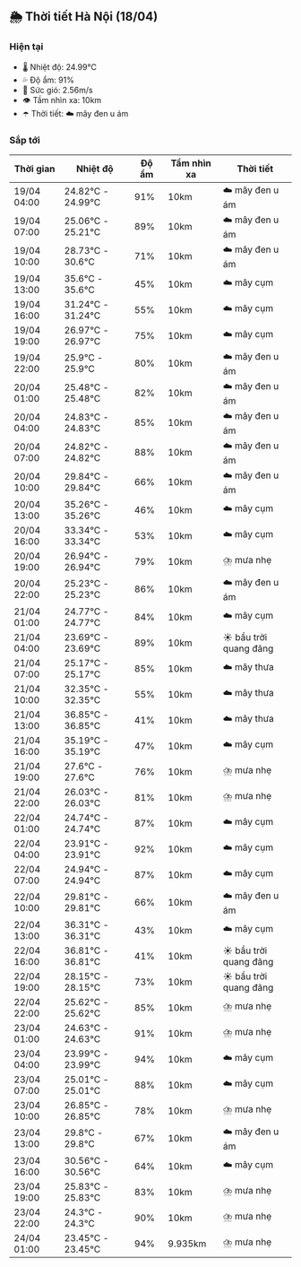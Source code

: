## 🌦️ Thời tiết Hà Nội (18/04)

### Hiện tại

- 🌡️ Nhiệt độ: 24.99℃
- 💦 Độ ẩm: 91%
- 💨 Sức gió: 2.56m/s
- 👁️ Tầm nhìn xa: 10km
- ☂️ Thời tiết: ☁️ mây đen u ám

### Sắp tới

| Thời gian | Nhiệt độ | Độ ẩm | Tầm nhìn xa | Thời tiết |
| --- | --- | --- | --- | --- |
| 19/04 04:00 | 24.82℃ - 24.99℃ | 91% | 10km | ☁️ mây đen u ám |
| 19/04 07:00 | 25.06℃ - 25.21℃ | 89% | 10km | ☁️ mây đen u ám |
| 19/04 10:00 | 28.73℃ - 30.6℃ | 71% | 10km | ☁️ mây đen u ám |
| 19/04 13:00 | 35.6℃ - 35.6℃ | 45% | 10km | ☁️ mây cụm |
| 19/04 16:00 | 31.24℃ - 31.24℃ | 55% | 10km | ☁️ mây cụm |
| 19/04 19:00 | 26.97℃ - 26.97℃ | 75% | 10km | ☁️ mây cụm |
| 19/04 22:00 | 25.9℃ - 25.9℃ | 80% | 10km | ☁️ mây đen u ám |
| 20/04 01:00 | 25.48℃ - 25.48℃ | 82% | 10km | ☁️ mây đen u ám |
| 20/04 04:00 | 24.83℃ - 24.83℃ | 85% | 10km | ☁️ mây đen u ám |
| 20/04 07:00 | 24.82℃ - 24.82℃ | 88% | 10km | ☁️ mây đen u ám |
| 20/04 10:00 | 29.84℃ - 29.84℃ | 66% | 10km | ☁️ mây đen u ám |
| 20/04 13:00 | 35.26℃ - 35.26℃ | 46% | 10km | ☁️ mây cụm |
| 20/04 16:00 | 33.34℃ - 33.34℃ | 53% | 10km | ☁️ mây cụm |
| 20/04 19:00 | 26.94℃ - 26.94℃ | 79% | 10km | ⛈️ mưa nhẹ |
| 20/04 22:00 | 25.23℃ - 25.23℃ | 86% | 10km | ☁️ mây đen u ám |
| 21/04 01:00 | 24.77℃ - 24.77℃ | 84% | 10km | ☁️ mây cụm |
| 21/04 04:00 | 23.69℃ - 23.69℃ | 89% | 10km | ☀️ bầu trời quang đãng |
| 21/04 07:00 | 25.17℃ - 25.17℃ | 85% | 10km | ☁️ mây thưa |
| 21/04 10:00 | 32.35℃ - 32.35℃ | 55% | 10km | ☁️ mây thưa |
| 21/04 13:00 | 36.85℃ - 36.85℃ | 41% | 10km | ☁️ mây thưa |
| 21/04 16:00 | 35.19℃ - 35.19℃ | 47% | 10km | ☁️ mây cụm |
| 21/04 19:00 | 27.6℃ - 27.6℃ | 76% | 10km | ⛈️ mưa nhẹ |
| 21/04 22:00 | 26.03℃ - 26.03℃ | 81% | 10km | ⛈️ mưa nhẹ |
| 22/04 01:00 | 24.74℃ - 24.74℃ | 87% | 10km | ☁️ mây cụm |
| 22/04 04:00 | 23.91℃ - 23.91℃ | 92% | 10km | ☁️ mây cụm |
| 22/04 07:00 | 24.94℃ - 24.94℃ | 87% | 10km | ☁️ mây cụm |
| 22/04 10:00 | 29.81℃ - 29.81℃ | 66% | 10km | ☁️ mây đen u ám |
| 22/04 13:00 | 36.31℃ - 36.31℃ | 43% | 10km | ☁️ mây cụm |
| 22/04 16:00 | 36.81℃ - 36.81℃ | 41% | 10km | ☀️ bầu trời quang đãng |
| 22/04 19:00 | 28.15℃ - 28.15℃ | 73% | 10km | ☀️ bầu trời quang đãng |
| 22/04 22:00 | 25.62℃ - 25.62℃ | 85% | 10km | ⛈️ mưa nhẹ |
| 23/04 01:00 | 24.63℃ - 24.63℃ | 91% | 10km | ⛈️ mưa nhẹ |
| 23/04 04:00 | 23.99℃ - 23.99℃ | 94% | 10km | ☁️ mây cụm |
| 23/04 07:00 | 25.01℃ - 25.01℃ | 88% | 10km | ☁️ mây cụm |
| 23/04 10:00 | 26.85℃ - 26.85℃ | 78% | 10km | ⛈️ mưa nhẹ |
| 23/04 13:00 | 29.8℃ - 29.8℃ | 67% | 10km | ☁️ mây đen u ám |
| 23/04 16:00 | 30.56℃ - 30.56℃ | 64% | 10km | ☁️ mây cụm |
| 23/04 19:00 | 25.83℃ - 25.83℃ | 83% | 10km | ⛈️ mưa nhẹ |
| 23/04 22:00 | 24.3℃ - 24.3℃ | 90% | 10km | ⛈️ mưa nhẹ |
| 24/04 01:00 | 23.45℃ - 23.45℃ | 94% | 9.935km | ⛈️ mưa nhẹ |
